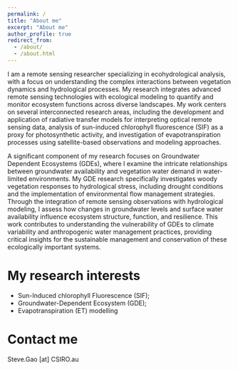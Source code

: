 ```yaml
---
permalink: /
title: "About me"
excerpt: "About me"
author_profile: true
redirect_from: 
  - /about/
  - /about.html
---
```


I am a remote sensing researcher specializing in ecohydrological analysis, with a focus on understanding the complex interactions between vegetation dynamics and hydrological processes. My research integrates advanced remote sensing technologies with ecological modeling to quantify and monitor ecosystem functions across diverse landscapes. My work centers on several interconnected research areas, including the development and application of radiative transfer models for interpreting optical remote sensing data, analysis of sun-induced chlorophyll fluorescence (SIF) as a proxy for photosynthetic activity, and investigation of evapotranspiration processes using satellite-based observations and modeling approaches.

A significant component of my research focuses on Groundwater Dependent Ecosystems (GDEs), where I examine the intricate relationships between groundwater availability and vegetation water demand in water-limited environments. My GDE research specifically investigates woody  vegetation responses to hydrological stress, including drought conditions and the implementation of environmental flow management strategies. Through the integration of remote sensing observations with hydrological modeling, I assess how changes in groundwater levels and surface water availability influence ecosystem structure, function, and resilience. This work contributes to understanding the vulnerability of GDEs to climate variability and anthropogenic water management practices, providing critical insights for the sustainable management and conservation of these ecologically important systems.

# My research interests
* Sun-Induced chlorophyll Fluorescence (SIF);
* Groundwater-Dependent Ecosystem (GDE);
* Evapotranspiration (ET) modelling

# Contact me
Steve.Gao [at] CSIRO.au

